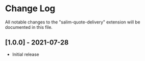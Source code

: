 # Change Log

All notable changes to the "salim-quote-delivery" extension will be documented in this file.

## [1.0.0] - 2021-07-28

- Initial release
